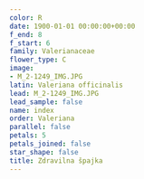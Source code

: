 ```yaml
---
color: R
date: 1900-01-01 00:00:00+00:00
f_end: 8
f_start: 6
family: Valerianaceae
flower_type: C
image:
- M_2-1249_IMG.JPG
latin: Valeriana officinalis
lead: M_2-1249_IMG.JPG
lead_sample: false
name: index
order: Valeriana
parallel: false
petals: 5
petals_joined: false
star_shape: false
title: Zdravilna špajka
---
```


